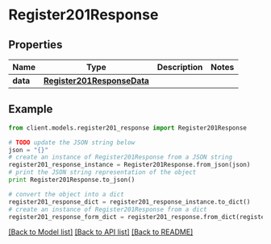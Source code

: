 # Register201Response

## Properties

Name | Type | Description | Notes
------------ | ------------- | ------------- | -------------
**data** | [**Register201ResponseData**](Register201ResponseData.md) |  |

## Example

```python
from client.models.register201_response import Register201Response

# TODO update the JSON string below
json = "{}"
# create an instance of Register201Response from a JSON string
register201_response_instance = Register201Response.from_json(json)
# print the JSON string representation of the object
print Register201Response.to_json()

# convert the object into a dict
register201_response_dict = register201_response_instance.to_dict()
# create an instance of Register201Response from a dict
register201_response_form_dict = register201_response.from_dict(register201_response_dict)
```

[[Back to Model list]](../README.md#documentation-for-models) [[Back to API list]](../README.md#documentation-for-api-endpoints) [[Back to README]](../README.md)
